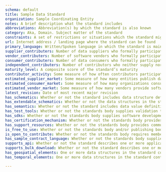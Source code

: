 ```yaml
---
schema: default
title: Sample Data Standard
organization: Sample Coordinating Entity
notes: A brief description what the standard includes
abbreviations: Abbreviation(s) by which the standard is also known
category: Aka, Domain. Subject matter of the standard
constraints: A set of restrictions or situations which the standard might not address. (For example, Open Contracting isn’t compatible with some procurement laws)
url: Internet address / landing page where the standard can be found
primary_language: Written/Spoken language in which the standard is maintained
supplier_contributers: Number of data suppliers who formally participate in standards development
vendor_contributers: Number of software vendors who formally participate in standards development
consumer_contributers: Number of data consumers who formally participate in standards development
independent_contributers: Number of contributors who neither supply nor consume data but participate in standards development (typically advisors, intermediaries, or conveners)
maturity_level: A composite score of the standard’s maturity
contributor_activity: Some measure of how often contributors participate in discussions about the standard
estimated_supplier_market: Some measure of how many entities publish data compatible with the standard
estimated_consumer_market: Some measure of how many organizations consume data using the standard
estimated_vendor_market: Some measure of how many vendors provide software which natively supports importing and/or exporting data compatible with the standard
latest_revision: Date of most recent major revision
has_schematics: Whether or not the standard includes data structure definitions (schemas)
has_extendable_schematics: Whether or not the data structures in the standard support additional arbitrary data elements without breaking compatibility (e.g. XML, JSON)
has_semantics: Whether or not the standard includes data value definitions (semantics)
has_test_tools: Whether or not the standards body supplies validation tools to test compliance with the standards
has_sdks: Whether or not the standards body supplies software development kits (for one or more programming languages) to make supplying and/or consuming data easier
has_certification_mechanism: Whether or not the standards body provides independent certification of data suppliers’ compliance to the standard
has_support_resources: Whether or not the standards body provides communication channels for suppliers or consumers seeking technical assistance
is_free_to_use: Whether or not the standards body and/or publishing body makes the standard available at no cost to suppliers and consumers
is_open_to_contribute: Whether or not the standards body requires membership to make contributions
has_sample_contract_language: Whether or not the standards body supplies sample contract language for suppliers or consumers to include when procuring products that are compatible with the standard
supports_api: Whether or not the standard describes one or more application programming
supports_bulk_download: Whether or not the standard describes one or more bulk file structures
has_geospatial_elements: One or more data structures in the standard contain geospatial information 
has_temporal_elements: One or more data structures in the standard contain time or duration information

---
```

